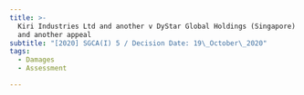 ```yaml
---
title: >-
  Kiri Industries Ltd and another v DyStar Global Holdings (Singapore) Pte Ltd
  and another appeal
subtitle: "[2020] SGCA(I) 5 / Decision Date: 19\_October\_2020"
tags:
  - Damages
  - Assessment

---
```


